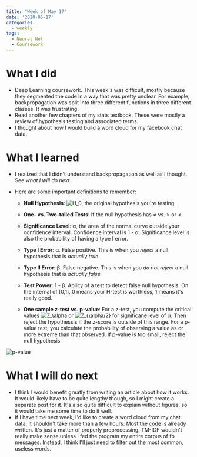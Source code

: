```yaml
---
title: "Week of May 17"
date: '2020-05-17'
categories:
  - weekly
tags:
  - Neural Net
  - Coursework
---
```


# What I did
- Deep Learning coursework. This week's was difficult, mostly because they segmented the code in a way that was pretty unclear. For example, backpropagation was split into three different functions in three different classes. It was frustrating.
- Read another few chapters of my stats textbook. These were mostly a review of hypothesis testing and associated terms. 
- I thought about how I would build a word cloud for my facebook chat data.

# What I learned
- I realized that I didn't understand backpropagation as well as I thought. See *what I will do next*.
- Here are some important definitions to remember:


  * **Null Hypothesis**: ![H_0](https://render.githubusercontent.com/render/math?math=H_0), the original hypothesis you're testing.
  * **One- vs. Two-tailed Tests**: If the null hypothesis has ≠ vs. > or <. 

  * **Significance Level**: α, the area of the normal curve outside your confidence interval. Confidence interval is 1 - α. Significance level is also the probability of having a type I error.
  * **Type I Error**: α. False positive. This is when you *reject* a null hypothesis that is *actually true*.
  * **Type II Error**: β. False negative. This is when you *do not reject* a null hypothesis that is *actually false*  
  * **Test Power**: 1 - β. Ability of a test to detect false null hypothesis. On the internal of [0,1], 0 means your H-test is worthless, 1 means it's really good.  
  * **One sample z-test vs. p-value**: For a z-test, you compute the critical values ![Z_\alpha](https://render.githubusercontent.com/render/math?math=Z_%5Calpha) or ![Z_{\alpha/2}](https://render.githubusercontent.com/render/math?math=Z_%7B%5Calpha%2F2%7D) for significane level of α. Then reject the hypothessis if the z-score is outside of this range. For a p-value test, you calculate the probability of observing a value as or more extreme than that observed. If p-value is too small, reject the null hypothesis.

![p-value](https://compote.slate.com/images/4bb1d42b-e0d3-4bfa-9b85-103b63977542.jpg)


# What I will do next
- I think I would benefit greatly from writing an article about how it works. It would likely have to be quite lengthy though, so I might create a separate post for it. It's also quite difficult to explain without figures, so it would take me some time to do it well.
- If I have time next week, I'd like to create a word cloud from my chat data. It shouldn't take more than a few hours. Most the code is already written. It's just a matter of properly preprocessing. TM-IDF wouldn't really make sense unless I fed the program my entire corpus of fb messages. Instead, I think I'll just need to filter out the most common, useless words. 
